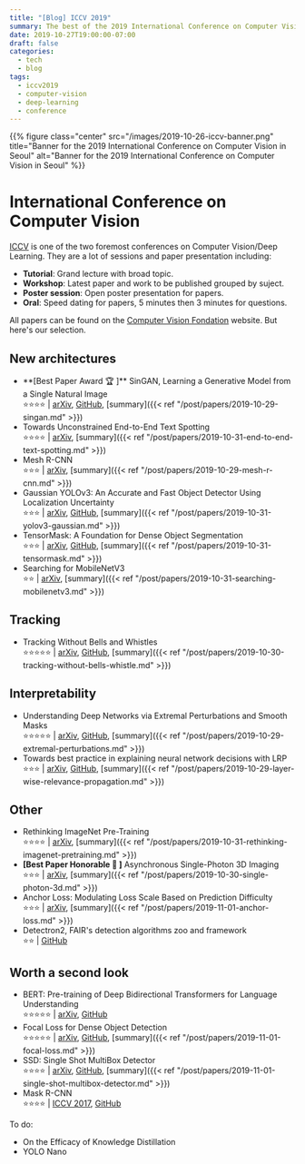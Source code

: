 ```yaml
---
title: "[Blog] ICCV 2019"
summary: The best of the 2019 International Conference on Computer Vision.
date: 2019-10-27T19:00:00-07:00
draft: false
categories:
  - tech
  - blog
tags:
  - iccv2019
  - computer-vision
  - deep-learning
  - conference
---
```


{{% figure class="center" src="/images/2019-10-26-iccv-banner.png" title="Banner for the 2019 International Conference on Computer Vision in Seoul" alt="Banner for the 2019 International Conference on Computer Vision in Seoul" %}}

# International Conference on Computer Vision

[ICCV](http://iccv2019.thecvf.com/) is one of the two foremost conferences on Computer Vision/Deep Learning. They are a lot of sessions and paper presentation including:

- **Tutorial**: Grand lecture with broad topic.
- **Workshop**: Latest paper and work to be published grouped by suject.
- **Poster session**: Open poster presentation for papers.
- **Oral**: Speed dating for papers, 5 minutes then 3 minutes for questions.

All papers can be found on the [Computer Vision Fondation](http://openaccess.thecvf.com/ICCV2019.py) website. But here's our selection.

## New architectures
- ️️️**[Best Paper Award 🏆 ]** SinGAN, Learning a Generative Model from a Single Natural Image<br/>
⭐️️️️️️️️⭐️️️️️⭐️⭐️ | [arXiv](https://arxiv.org/abs/1905.01164), [GitHub](https://github.com/tamarott/SinGAN), [summary]({{< ref "/post/papers/2019-10-29-singan.md" >}})
- Towards Unconstrained End-to-End Text Spotting<br/>
⭐️️️️️️⭐️️️️⭐️️️️️️⭐️️️️️️ | [arXiv](https://arxiv.org/abs/1908.09231), [summary]({{< ref "/post/papers/2019-10-31-end-to-end-text-spotting.md" >}})
- ️️️Mesh R-CNN<br/>
⭐️️️️️️️️⭐️️️️️⭐️ | [arXiv](https://arxiv.org/abs/1906.02739), [summary]({{< ref "/post/papers/2019-10-29-mesh-r-cnn.md" >}})
- ️️️Gaussian YOLOv3: An Accurate and Fast Object Detector Using Localization Uncertainty<br/>
⭐️️️️️⭐️⭐️ | [arXiv](https://arxiv.org/abs/1904.04620), [GitHub](https://github.com/jwchoi384/Gaussian_YOLOv3), [summary]({{< ref "/post/papers/2019-10-31-yolov3-gaussian.md" >}})
- TensorMask: A Foundation for Dense Object Segmentation<br/>
⭐️️️️️️️️⭐️️️️️⭐️ | [arXiv](https://arxiv.org/abs/1903.12174), [GitHub](https://github.com/MichaelBeechan/TensorMask-Review), [summary]({{< ref "/post/papers/2019-10-31-tensormask.md" >}})
- Searching for MobileNetV3<br/>
⭐️️️️️️️️⭐️️️️️ | [arXiv](https://arxiv.org/abs/1905.02244), [summary]({{< ref "/post/papers/2019-10-31-searching-mobilenetv3.md" >}})

## Tracking
- Tracking Without Bells and Whistles<br/>
⭐️️️️️️️️⭐️️️️️️️️⭐️️️️️⭐️⭐️ | [arXiv](https://arxiv.org/abs/1903.05625), [GitHub](https://github.com/phil-bergmann/tracking_wo_bnw), [summary]({{< ref "/post/papers/2019-10-30-tracking-without-bells-whistle.md" >}})

## Interpretability
-  Understanding Deep Networks via Extremal Perturbations and Smooth Masks<br/>
⭐️⭐️️️⭐️️️️️️️⭐️️️️️️️️⭐️️️️️ | [arXiv](https://arxiv.org/abs/1910.08485), [GitHub](https://github.com/facebookresearch/TorchRay), [summary]({{< ref "/post/papers/2019-10-29-extremal-perturbations.md" >}})
- Towards best practice in explaining neural network decisions with LRP<br/>
⭐️️️️️⭐️⭐️ | [arXiv](https://arxiv.org/abs/1910.09840), [GitHub](https://github.com/VigneshSrinivasan10/interprettensor), [summary]({{< ref "/post/papers/2019-10-29-layer-wise-relevance-propagation.md" >}})

## Other
- Rethinking ImageNet Pre-Training<br/>
⭐️️️️️️⭐️️️️⭐️️️️️️⭐️️️️️️ | [arXiv](https://arxiv.org/abs/1811.08883), [summary]({{< ref "/post/papers/2019-10-31-rethinking-imagenet-pretraining.md" >}})
- **[Best Paper Honorable 🏅 ]** Asynchronous Single-Photon 3D Imaging<br/>
⭐️️️️️️️️⭐️️️️️⭐️ | [arXiv](https://arxiv.org/abs/1908.06372), [summary]({{< ref "/post/papers/2019-10-30-single-photon-3d.md" >}})
- Anchor Loss: Modulating Loss Scale Based on Prediction Difficulty<br/>
⭐️️️️️️️️⭐️️️️️⭐️ | [arXiv](https://arxiv.org/abs/1909.11155), [summary]({{< ref "/post/papers/2019-11-01-anchor-loss.md" >}})
- ️Detectron2, FAIR's detection algorithms zoo and framework<br/>
⭐️️️️️⭐️ | [GitHub](https://github.com/facebookresearch/detectron2)

## Worth a second look
- BERT: Pre-training of Deep Bidirectional Transformers for Language Understanding<br/>
️️⭐️️️️️️️️️️️️️⭐️️️️️️️️️️️️️⭐️️️️️️️️️️️️️⭐️️️️️️️️️️️⭐️ | [arXiv](https://arxiv.org/abs/1810.04805), [GitHub](https://github.com/google-research/bert)
- Focal Loss for Dense Object Detection<br/>
️️⭐️️️️️️️️️️️️️⭐️️️️️️️️️️️️️⭐️️️️️️️️️️️️️⭐️️️️️️️️️⭐️️️ | [arXiv](https://arxiv.org/abs/1708.02002), [GitHub](https://github.com/fizyr/keras-retinanet), [summary]({{< ref "/post/papers/2019-11-01-focal-loss.md" >}})
- SSD: Single Shot MultiBox Detector<br/>
⭐️⭐️⭐️⭐️ | [arXiv](https://arxiv.org/abs/1512.02325), [GitHub](https://github.com/balancap/SSD-Tensorflow), [summary]({{< ref "/post/papers/2019-11-01-single-shot-multibox-detector.md" >}})
- Mask R-CNN<br/>
⭐️⭐️⭐️⭐️ | [ICCV 2017](http://openaccess.thecvf.com/content_ICCV_2017/papers/He_Mask_R-CNN_ICCV_2017_paper.pdf), [GitHub](https://github.com/matterport/Mask_RCNN)

To do:
- On the Efficacy of Knowledge Distillation
- YOLO Nano
